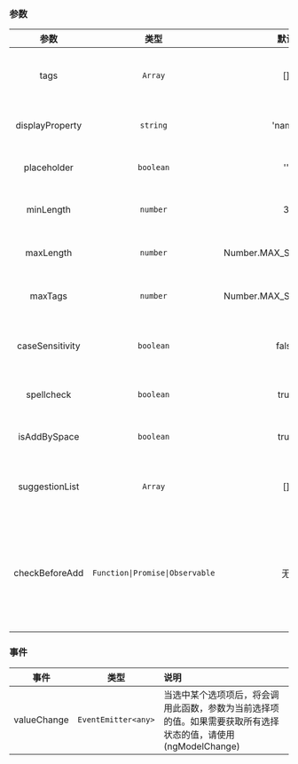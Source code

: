 ### 参数
| 参数        | 类型          | 默认        |   说明                 |
| :---------: | :----------: | :---------: | :------------------------------------------|
| tags        | `Array`        | []         | 必选，记录输入的标签和选择的标签列表 |
| displayProperty    | `string`   | 'name'   | 可数，列表项使用的属性名 |
| placeholder   | `boolean`       | ''       | 可选，输入框的placeholder |
| minLength     | `number`       | 3         | 可选，输入标签内容的最小长度 |
| maxLength     | `number`        | Number.MAX_SAFE_INTEGER      | 可选，输入标签内容的最大长度 |
| maxTags       | `number`        | Number.MAX_SAFE_INTEGER      | 可选，可输入标签的最大个数 |
| caseSensitivity |  `boolean`        | false    | 可选，大小写敏感，默认忽略大小写 |
| spellcheck    | `boolean`       | true          | 可选，input输入框的spellcheck |
| isAddBySpace    | `boolean`       | true        | 可选，是否支持空格键输入标签 |
| suggestionList | `Array`          | []      | 可选，下拉选项，默认可选择的标签列表 |
| checkBeforeAdd | `Function\|Promise\|Observable`   | 无      | 可选，自定义校验函数，类型为(newTag: string) => boolean 或者Promise<boolean>或者Observable<boolean> |

### 事件
| 事件        | 类型      |   说明                 |
| :---------: | :----------: | :------------------|
| valueChange  | `EventEmitter<any>` | 当选中某个选项项后，将会调用此函数，参数为当前选择项的值。如果需要获取所有选择状态的值，请使用(ngModelChange)|
